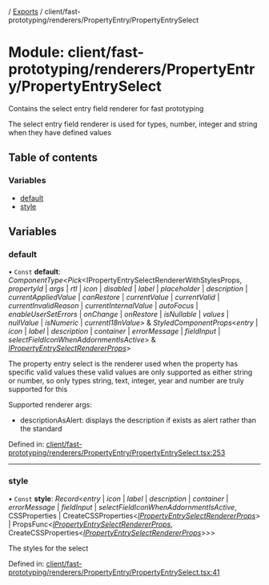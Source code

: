 [](../README.md) / [Exports](../modules.md) / client/fast-prototyping/renderers/PropertyEntry/PropertyEntrySelect

# Module: client/fast-prototyping/renderers/PropertyEntry/PropertyEntrySelect

Contains the select entry field renderer for fast prototyping

The select entry field renderer is used for types, number, integer and string when
they have defined values

## Table of contents

### Variables

- [default](client_fast_prototyping_renderers_propertyentry_propertyentryselect.md#default)
- [style](client_fast_prototyping_renderers_propertyentry_propertyentryselect.md#style)

## Variables

### default

• `Const` **default**: *ComponentType*<*Pick*<IPropertyEntrySelectRendererWithStylesProps, *propertyId* \| *args* \| *rtl* \| *icon* \| *disabled* \| *label* \| *placeholder* \| *description* \| *currentAppliedValue* \| *canRestore* \| *currentValue* \| *currentValid* \| *currentInvalidReason* \| *currentInternalValue* \| *autoFocus* \| *enableUserSetErrors* \| *onChange* \| *onRestore* \| *isNullable* \| *values* \| *nullValue* \| *isNumeric* \| *currentI18nValue*\> & *StyledComponentProps*<*entry* \| *icon* \| *label* \| *description* \| *container* \| *errorMessage* \| *fieldInput* \| *selectFieldIconWhenAddornmentIsActive*\> & [*IPropertyEntrySelectRendererProps*](../interfaces/client_internal_components_propertyentry_propertyentryselect.ipropertyentryselectrendererprops.md)\>

The property entry select is the renderer used when the property has specific valid values
these valid values are only supported as either string or number, so only types string, text,
integer, year and number are truly supported for this

Supported renderer args:
- descriptionAsAlert: displays the description if exists as alert rather than the standard

Defined in: [client/fast-prototyping/renderers/PropertyEntry/PropertyEntrySelect.tsx:253](https://github.com/onzag/itemize/blob/11a98dec/client/fast-prototyping/renderers/PropertyEntry/PropertyEntrySelect.tsx#L253)

___

### style

• `Const` **style**: *Record*<*entry* \| *icon* \| *label* \| *description* \| *container* \| *errorMessage* \| *fieldInput* \| *selectFieldIconWhenAddornmentIsActive*, CSSProperties \| CreateCSSProperties<[*IPropertyEntrySelectRendererProps*](../interfaces/client_internal_components_propertyentry_propertyentryselect.ipropertyentryselectrendererprops.md)\> \| PropsFunc<[*IPropertyEntrySelectRendererProps*](../interfaces/client_internal_components_propertyentry_propertyentryselect.ipropertyentryselectrendererprops.md), CreateCSSProperties<[*IPropertyEntrySelectRendererProps*](../interfaces/client_internal_components_propertyentry_propertyentryselect.ipropertyentryselectrendererprops.md)\>\>\>

The styles for the select

Defined in: [client/fast-prototyping/renderers/PropertyEntry/PropertyEntrySelect.tsx:41](https://github.com/onzag/itemize/blob/11a98dec/client/fast-prototyping/renderers/PropertyEntry/PropertyEntrySelect.tsx#L41)

